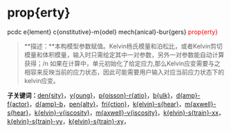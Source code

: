 # prop{erty}
pcdc e{lement} c{onstitutive}-m{odel} mech{anical}-bur{gers} <span style='color: red;'>prop{erty}</span>
> **描述：**本构模型参数赋值。Kelvin杨氏模量和泊松比，或者Kelvin剪切模量和体积模量，输入时只需给定其中一对参数，另外一对参数能自动计算获得；/n
						 如果在计算中，单元初始化了给定应力,那么Kelvin应变需要与之相容来反映当前的应力状态，因此可能需要用户输入对应当前应力状态下的kelvin应变。

**子关键词：**[den{sity}](e{lement}/c{onstitutive}-m{odel}/mech{anical}-bur{gers}/prop{erty}/den{sity}/)，[y{oung}](e{lement}/c{onstitutive}-m{odel}/mech{anical}-bur{gers}/prop{erty}/y{oung}/)，[p{oisson}-r{atio}](e{lement}/c{onstitutive}-m{odel}/mech{anical}-bur{gers}/prop{erty}/p{oisson}-r{atio}/)，[b{ulk}](e{lement}/c{onstitutive}-m{odel}/mech{anical}-bur{gers}/prop{erty}/b{ulk}/)，[d{amp}-f{actor}](e{lement}/c{onstitutive}-m{odel}/mech{anical}-bur{gers}/prop{erty}/d{amp}-f{actor}/)，[d{amp}-b](e{lement}/c{onstitutive}-m{odel}/mech{anical}-bur{gers}/prop{erty}/d{amp}-b/)，[pen{alty}](e{lement}/c{onstitutive}-m{odel}/mech{anical}-bur{gers}/prop{erty}/pen{alty}/)，[fri{ction}](e{lement}/c{onstitutive}-m{odel}/mech{anical}-bur{gers}/prop{erty}/fri{ction}/)，[k{elvin}-s{hear}](e{lement}/c{onstitutive}-m{odel}/mech{anical}-bur{gers}/prop{erty}/k{elvin}-s{hear}/)，[m{axwell}-s{hear}](e{lement}/c{onstitutive}-m{odel}/mech{anical}-bur{gers}/prop{erty}/m{axwell}-s{hear}/)，[k{elvin}-v{iscosity}](e{lement}/c{onstitutive}-m{odel}/mech{anical}-bur{gers}/prop{erty}/k{elvin}-v{iscosity}/)，[m{axwell}-v{iscosity}](e{lement}/c{onstitutive}-m{odel}/mech{anical}-bur{gers}/prop{erty}/m{axwell}-v{iscosity}/)，[k{elvin}-s{train}-xx](e{lement}/c{onstitutive}-m{odel}/mech{anical}-bur{gers}/prop{erty}/k{elvin}-s{train}-xx/)，[k{elvin}-s{train}-yy](e{lement}/c{onstitutive}-m{odel}/mech{anical}-bur{gers}/prop{erty}/k{elvin}-s{train}-yy/)，[k{elvin}-s{train}-xy](e{lement}/c{onstitutive}-m{odel}/mech{anical}-bur{gers}/prop{erty}/k{elvin}-s{train}-xy/)，
